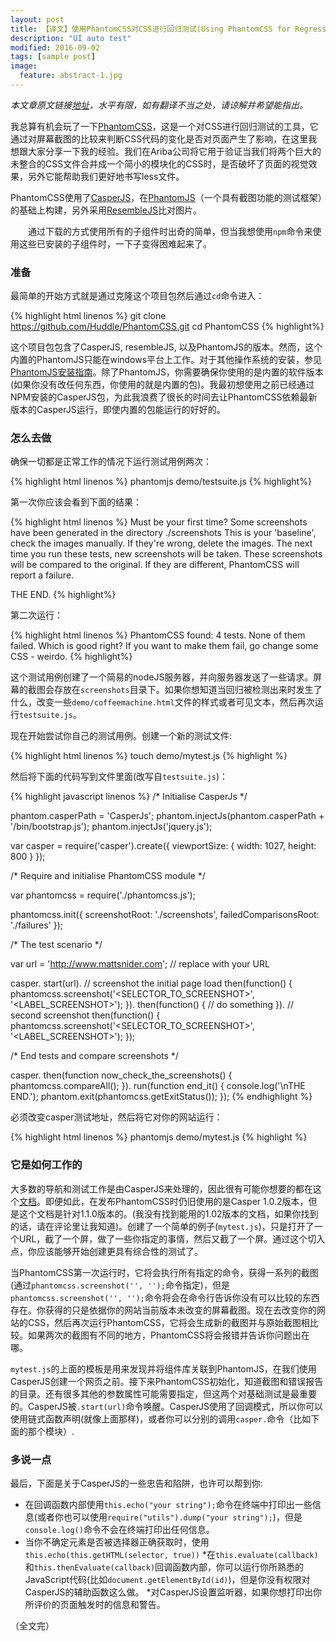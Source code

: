 ```yaml
---
layout: post
title: 【译文】使用PhantomCSS对CSS进行回归测试(Using PhantomCSS for Regression Testing Your CSS)
description: "UI auto test"
modified: 2016-09-02
tags: [sample post]
image:
  feature: abstract-1.jpg
---
```


*本文章原文链接[地址](http://mattsnider.com/using-phantomcss-for-regression-testing-your-css/)，水平有限，如有翻译不当之处，请谅解并希望能指出。*

我总算有机会玩了一下[PhantomCSS](https://github.com/Huddle/PhantomCSS)，这是一个对CSS进行回归测试的工具，它通过对屏幕截图的比较来判断CSS代码的变化是否对页面产生了影响，在这里我想跟大家分享一下我的经验。我们在Ariba公司将它用于验证当我们将两个巨大的未整合的CSS文件合并成一个简小的模块化的CSS时，是否破坏了页面的视觉效果，另外它能帮助我们更好地书写less文件。

PhantomCSS使用了[CasperJS](http://github.com/n1k0/casperjs)，在[PhantomJS](http://github.com/ariya/phantomjs/)（一个具有截图功能的测试框架）的基础上构建，另外采用[ResembleJS](http://huddle.github.com/Resemble.js/)比对图片。

　　通过下载的方式使用所有的子组件时出奇的简单，但当我想使用```npm```命令来使用这些已安装的子组件时，一下子变得困难起来了。

### 准备

最简单的开始方式就是通过克隆这个项目包然后通过```cd```命令进入：

{% highlight html linenos %}
git clone https://github.com/Huddle/PhantomCSS.git
cd PhantomCSS
{% highlight%}

这个项目包包含了CasperJS, resembleJS, 以及PhantomJS的版本。然而，这个内置的PhantomJS只能在windows平台上工作。对于其他操作系统的安装，参见[PhantomJS安装指南](http://phantomjs.org/download.html)。除了PhantomJS，你需要确保你使用的是内置的软件版本(如果你没有改任何东西，你使用的就是内置的包)。我最初想使用之前已经通过NPM安装的CasperJS包，为此我浪费了很长的时间去让PhantomCSS依赖最新版本的CasperJS运行，即使内置的包能运行的好好的。

### 怎么去做

确保一切都是正常工作的情况下运行测试用例两次：

{% highlight html linenos %}
phantomjs demo/testsuite.js
{% highlight%}

第一次你应该会看到下面的结果：

{% highlight html linenos %}
Must be your first time?
Some screenshots have been generated in the directory ./screenshots
This is your 'baseline', check the images manually. If they're wrong, delete the images.
The next time you run these tests, new screenshots will be taken.  These screenshots will be compared to the original.
If they are different, PhantomCSS will report a failure.
 
THE END.
{% highlight%}

第二次运行：

{% highlight html linenos %}
PhantomCSS found: 4 tests.
None of them failed. Which is good right?
If you want to make them fail, go change some CSS - weirdo.
{% highlight%}

这个测试用例创建了一个简易的nodeJS服务器，并向服务器发送了一些请求。屏幕的截图会存放在```screenshots```目录下。如果你想知道当回归被检测出来时发生了什么，改变一些```demo/coffeemachine.html```文件的样式或者可见文本，然后再次运行```testsuite.js```。

现在开始尝试你自己的测试用例。创建一个新的测试文件:

{% highlight html linenos %}
touch demo/mytest.js
{% highlight %}

然后将下面的代码写到文件里面(改写自```testsuite.js```)：

{% highlight javascript linenos %}
/*
    Initialise CasperJs
*/
 
phantom.casperPath = 'CasperJs';
phantom.injectJs(phantom.casperPath + '/bin/bootstrap.js');
phantom.injectJs('jquery.js');
 
var casper = require('casper').create({
    viewportSize: {
        width: 1027,
        height: 800
    }
});
 
/*
    Require and initialise PhantomCSS module
*/
 
var phantomcss = require('./phantomcss.js');
 
phantomcss.init({
    screenshotRoot: './screenshots',
    failedComparisonsRoot: './failures'
});
 
/*
    The test scenario
*/
 
var url = 'http://www.mattsnider.com'; // replace with your URL
 
casper.
    start(url).
    // screenshot the initial page load
    then(function() {
        phantomcss.screenshot('<SELECTOR_TO_SCREENSHOT>', '<LABEL_SCREENSHOT>');
    }).
    then(function() {
        // do something
    }).
    // second screenshot
    then(function() {
        phantomcss.screenshot('<SELECTOR_TO_SCREENSHOT>', '<LABEL_SCREENSHOT>');
    });
 
/*
    End tests and compare screenshots
*/
 
casper.
    then(function now_check_the_screenshots() {
        phantomcss.compareAll();
    }).
    run(function end_it() {
        console.log('\nTHE END.');
        phantom.exit(phantomcss.getExitStatus());
    });
{% endhighlight %}

必须改变casper测试地址，然后将它对你的网站运行：

{% highlight html linenos %}
phantomjs demo/mytest.js
{% highlight %}

### 它是如何工作的

大多数的导航和测试工作是由CasperJS来处理的，因此很有可能你想要的都在这个[文档](http://docs.casperjs.org/en/latest/modules/index.html)。即便如此，在发布PhantomCSS时仍旧使用的是Casper 1.0.2版本，但是这个文档是针对1.1.0版本的。(我没有找到能用的1.02版本的文档，如果你找到的话，请在评论里让我知道)。创建了一个简单的例子(```mytest.js```)，只是打开了一个URL，截了一个屏，做了一些你指定的事情，然后又截了一个屏。通过这个切入点，你应该能够开始创建更具有综合性的测试了。

当PhantomCSS第一次运行时，它将会执行所有指定的命令，获得一系列的截图(通过```phantomcss.screenshot('', '');```命令指定)，但是```phantomcss.screenshot('', '');```命令将会在命令行告诉你没有可以比较的东西存在。你获得的只是依据你的网站当前版本未改变的屏幕截图。现在去改变你的网站的CSS，然后再次运行PhantomCSS，它将会生成新的截图并与原始截图相比较。如果两次的截图有不同的地方，PhantomCSS将会报错并告诉你问题出在哪。

```mytest.js```的上面的模板是用来发现并将组件库关联到PhantomJS，在我们使用CasperJS创建一个网页之前。接下来PhantomCSS初始化，知道截图和错误报告的目录。还有很多其他的参数属性可能需要指定，但这两个对基础测试是最重要的。CasperJS被```.start(url)```命令唤醒。CasperJS使用了回调模式，所以你可以使用链式函数声明(就像上面那样)，或者你可以分别的调用```casper.```命令（比如下面的那个模块）.

### 多说一点

最后，下面是关于CasperJS的一些忠告和陷阱，也许可以帮到你:

   * 在回调函数内部使用```this.echo("your string");```命令在终端中打印出一些信息(或者你也可以使用```require("utils").dump("your string");```)，但是```console.log()```命令不会在终端打印出任何信息。
   * 当你不确定元素是否被选择器正确获取时，使用```this.echo(this.getHTML(selector, true))```
   *在```this.evaluate(callback)```和```this.thenEvaluate(callback)```回调函数内部，你可以运行你所熟悉的JavaScript代码(比如```document.getElementById(id)```)，但是你没有权限对CasperJS的辅助函数这么做。
   *对CasperJS设置监听器，如果你想打印出你所评价的页面触发时的信息和警告。

（全文完）

